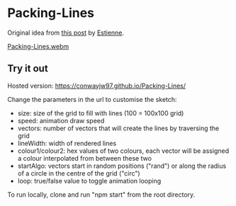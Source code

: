 # Packing-Lines

Original idea from [this post](https://www.reddit.com/r/generative/comments/qs1vws/lines_packing_p5js/) by [Estienne](https://www.reddit.com/user/stntoulouse/).

[Packing-Lines.webm](https://github.com/user-attachments/assets/52790d4a-c2cf-484e-93ed-b4d090df3b00)

## Try it out

Hosted version: https://conwayjw97.github.io/Packing-Lines/

Change the parameters in the url to customise the sketch:
- size: size of the grid to fill with lines (100 = 100x100 grid)
- speed: animation draw speed
- vectors: number of vectors that will create the lines by traversing the grid
- lineWidth: width of rendered lines
- colour1/colour2: hex values of two colours, each vector will be assigned a colour interpolated from between these two
- startAlgo: vectors start in random positions ("rand") or along the radius of a circle in the centre of the grid ("circ")
- loop: true/false value to toggle animation looping

To run locally, clone and run "npm start" from the root directory.
